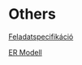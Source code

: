 # Others
[Feladatspecifikáció](https://docs.google.com/document/d/1aZRBRWrdf2efWJqeeXyD2PegiD21LUdc1jRk_CcAdMM/edit?usp=sharing)

[ER Modell](https://imgur.com/a/i92VfWl)

